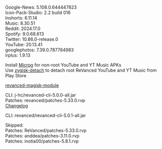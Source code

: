 Google-News: 5.108.0.644447823  
Icon-Pack-Studio: 2.2 build 016  
Inshorts: 6.11.14  
Music: 8.30.51  
Reddit: 2024.17.0  
Spotify: 9.0.68.613  
Twitter: 10.86.0-release.0  
YouTube: 20.13.41  
googlephotos: 7.39.0.787784983  
irplus: 1.9.13  

Install [Microg](https://github.com/ReVanced/GmsCore/releases) for non-root YouTube and YT Music APKs  
Use [zygisk-detach](https://github.com/j-hc/zygisk-detach) to detach root ReVanced YouTube and YT Music from Play Store  

[revanced-magisk-module](https://github.com/j-hc/revanced-magisk-module)
  
CLI: j-hc/revanced-cli-5.0.0-all.jar  
Patches: revanced/patches-5.33.0.rvp  
[Changelog](https://github.com/revanced/revanced-patches/releases/tag/v5.33.0)

CLI: revanced/revanced-cli-5.0.1-all.jar    

Skipped:  
Patches: ReVanced/patches-5.33.0.rvp  
Patches: anddea/patches-3.11.0.rvp  
Patches: inotia00/patches-5.8.1.rvp        

